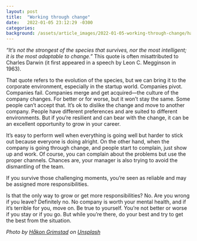 ```yaml
---
layout: post
title:  "Working through change"
date:   2022-01-05 23:12:29 -0300
categories: 
background: /assets/article_images/2022-01-05-working-through-change/hakon-grimstad-hteXWSF9jA4-unsplash.jpg
---
```


_“It’s not the strongest of the species that survives, nor the most intelligent; it is the most adaptable to change.”_ This quote is often misattributed to Charles Darwin (it first appeared in a speech by Leon C. Megginson in 1963).

That quote refers to the evolution of the species, but we can bring it to the corporate environment, especially in the startup world. Companies pivot. Companies fail. Companies merge and get acquired—the culture of the company changes. For better or for worse, but it won’t stay the same. Some people can’t accept that. It’s ok to dislike the change and move to another company. People have different preferences and are suited to different environments. But if you’re resilient and can bear with the change, it can be an excellent opportunity to grow in your career.

It’s easy to perform well when everything is going well but harder to stick out because everyone is doing alright. On the other hand, when the company is going through change, and people start to complain, just show up and work. Of course, you can complain about the problems but use the proper channels. Chances are, your manager is also trying to avoid the dismantling of the team.

If you survive those challenging moments, you’re seen as reliable and may be assigned more responsibilities.

Is that the only way to grow or get more responsibilities? No. Are you wrong if you leave? Definitely no. No company is worth your mental health, and if it’s terrible for you, move on. Be true to yourself. You’re not better or worse if you stay or if you go. But while you’re there, do your best and try to get the best from the situation.

_Photo by <a href="https://unsplash.com/@grimstad?utm_source=unsplash&utm_medium=referral&utm_content=creditCopyText">Håkon Grimstad</a> on <a href="https://unsplash.com/s/photos/change?utm_source=unsplash&utm_medium=referral&utm_content=creditCopyText">Unsplash</a>_

